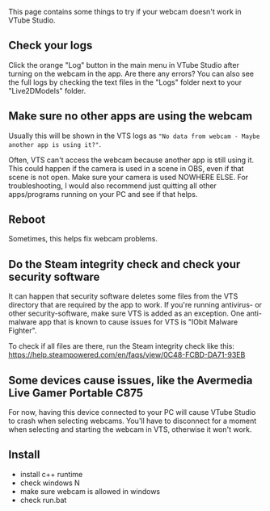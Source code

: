 This page contains some things to try if your webcam doesn't work in VTube Studio. 

## Check your logs

Click the orange "Log" button in the main menu in VTube Studio after turning on the webcam in the app. Are there any errors? You can also see the full logs by checking the text files in the "Logs" folder next to your "Live2DModels" folder.

## Make sure no other apps are using the webcam

Usually this will be shown in the VTS logs as `"No data from webcam - Maybe another app is using it?"`.

Often, VTS can't access the webcam because another app is still using it. This could happen if the camera is used in a scene in OBS, even if that scene is not open. Make sure your camera is used NOWHERE ELSE. For troubleshooting, I would also recommend just quitting all other apps/programs running on your PC and see if that helps.

## Reboot

Sometimes, this helps fix webcam problems.

## Do the Steam integrity check and check your security software

It can happen that security software deletes some files from the VTS directory that are required by the app to work. If you're running antivirus- or other security-software, make sure VTS is added as an exception. One anti-malware app that is known to cause issues for VTS is "IObit Malware Fighter".

To check if all files are there, run the Steam integrity check like this: https://help.steampowered.com/en/faqs/view/0C48-FCBD-DA71-93EB

## Some devices cause issues, like the Avermedia Live Gamer Portable C875

For now, having this device connected to your PC will cause VTube Studio to crash when selecting webcams. You'll have to disconnect for a moment when selecting and starting the webcam in VTS, otherwise it won't work.

## Install 
- install c++ runtime
- check windows N
- make sure webcam is allowed in windows
- check run.bat